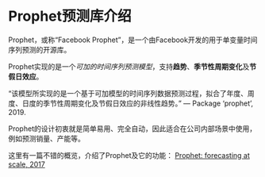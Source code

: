 # Prophet预测库介绍

Prophet，或称“Facebook Prophet”，是一个由Facebook开发的用于单变量时间序列预测的开源库。

Prophet实现的是一个*可加的时间序列预测模型*，支持**趋势**、**季节性周期变化**及**节假日效应**。

“该模型所实现的是一个基于可加模型的时间序列数据预测过程，拟合了年度、周度、日度的季节性周期变化及节假日效应的非线性趋势。”
— Package ‘prophet’, 2019.

Prophet的设计初衷就是简单易用、完全自动，因此适合在公司内部场景中使用，例如预测销量、产能等。 

这里有一篇不错的概览，介绍了Prophet及它的功能：
[Prophet: forecasting at scale, 2017](https://research.fb.com/blog/2017/02/prophet-forecasting-at-scale/)
